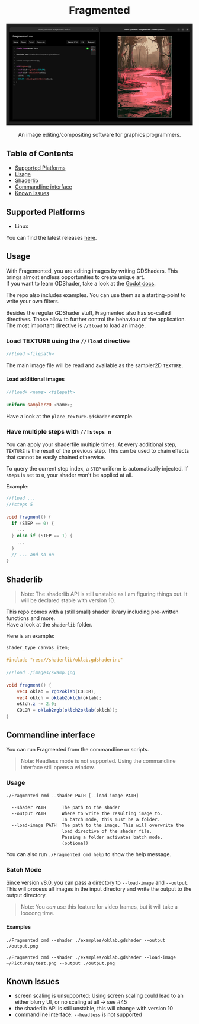
<h1 align=center>Fragmented</h1>

![screenshot](./screenshot.png)

<p align=center>An image editing/compositing software for graphics programmers.</p>

## Table of Contents

- [Supported Platforms](#supported-platforms)
- [Usage](#usage)
- [Shaderlib](#shaderlib)
- [Commandline interface](#commandline-interface)
- [Known Issues](#known-issues)

## Supported Platforms

- Linux

You can find the latest releases [here](https://github.com/ChaoticByte/Fragmented/releases/latest).

## Usage

With Fragemented, you are editing images by writing GDShaders. This brings almost endless opportunities to create unique art.  
If you want to learn GDShader, take a look at the [Godot docs](https://docs.godotengine.org/en/stable/tutorials/shaders/).

The repo also includes examples. You can use them as a starting-point to write your own filters.

Besides the regular GDShader stuff, Fragmented also has so-called directives. Those allow to further control the behaviour of the application. The most important directive is `//!load` to load an image.

### Load TEXTURE using the `//!load` directive

```glsl
//!load <filepath>
```

The main image file will be read and available as the sampler2D `TEXTURE`.

#### Load additional images

```glsl
//!load+ <name> <filepath>

uniform sampler2D <name>;
```

Have a look at the `place_texture.gdshader` example.

### Have multiple steps with `//!steps n`

You can apply your shaderfile multiple times. At every additional step, `TEXTURE` is the result of the previous step. This can be used to chain effects that cannot be easily chained otherwise.

To query the current step index, a `STEP` uniform is automatically injected. If `steps` is set to `0`, your shader won't be applied at all.

Example:

```glsl
//!load ...
//!steps 5

void fragment() {
  if (STEP == 0) {
	...
  } else if (STEP == 1) {
	...
  }
  // ... and so on
}
```

## Shaderlib

> Note: The shaderlib API is still unstable as I am figuring things out. It will be declared stable with version 10.

This repo comes with a (still small) shader library including pre-written functions and more.  
Have a look at the `shaderlib` folder.

Here is an example:

```glsl
shader_type canvas_item;

#include "res://shaderlib/oklab.gdshaderinc"

//!load ./images/swamp.jpg

void fragment() {
	vec4 oklab = rgb2oklab(COLOR);
	vec4 oklch = oklab2oklch(oklab);
	oklch.z -= 2.0;
	COLOR = oklab2rgb(oklch2oklab(oklch));
}
```

## Commandline interface

You can run Fragmented from the commandline or scripts.

> Note: Headless mode is not supported. Using the commandline interface still opens a window.

### Usage

```
./Fragmented cmd --shader PATH [--load-image PATH]

  --shader PATH      The path to the shader
  --output PATH      Where to write the resulting image to.
                     In batch mode, this must be a folder.
  --load-image PATH  The path to the image. This will overwrite the
                     load directive of the shader file.
                     Passing a folder activates batch mode.
                     (optional)

```

You can also run `./Fragmented cmd help` to show the help message.

### Batch Mode

Since version v8.0, you can pass a directory to `--load-image` and `--output`. This will process all images in the input directory and write the output to the output directory.

> Note: You *can* use this feature for video frames, but it will take a loooong time.

#### Examples

```
./Fragmented cmd --shader ./examples/oklab.gdshader --output ./output.png
```

```
./Fragmented cmd --shader ./examples/oklab.gdshader --load-image ~/Pictures/test.png --output ./output.png
```

## Known Issues

- screen scaling is unsupported; Using screen scaling could lead to an either blurry UI, or no scaling at all -> see #45
- the shaderlib API is still unstable, this will change with version 10
- commandline interface: `--headless` is not supported
